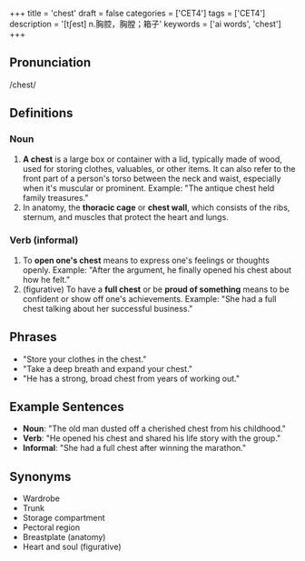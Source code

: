 +++
title = 'chest'
draft = false
categories = ['CET4']
tags = ['CET4']
description = '[t∫est] n.胸腔，胸膛；箱子'
keywords = ['ai words', 'chest']
+++

## Pronunciation
/chest/

## Definitions
### Noun
1. **A chest** is a large box or container with a lid, typically made of wood, used for storing clothes, valuables, or other items. It can also refer to the front part of a person's torso between the neck and waist, especially when it's muscular or prominent. Example: "The antique chest held family treasures."
2. In anatomy, the **thoracic cage** or **chest wall**, which consists of the ribs, sternum, and muscles that protect the heart and lungs.

### Verb (informal)
1. To **open one's chest** means to express one's feelings or thoughts openly. Example: "After the argument, he finally opened his chest about how he felt."
2. (figurative) To have a **full chest** or be **proud of something** means to be confident or show off one's achievements. Example: "She had a full chest talking about her successful business."

## Phrases
- "Store your clothes in the chest."
- "Take a deep breath and expand your chest."
- "He has a strong, broad chest from years of working out."

## Example Sentences
- **Noun**: "The old man dusted off a cherished chest from his childhood."
- **Verb**: "He opened his chest and shared his life story with the group."
- **Informal**: "She had a full chest after winning the marathon."

## Synonyms
- Wardrobe
- Trunk
- Storage compartment
- Pectoral region
- Breastplate (anatomy)
- Heart and soul (figurative)
